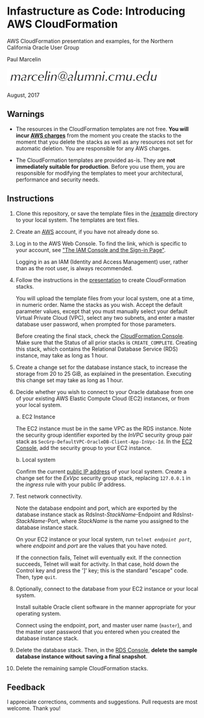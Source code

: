 # Infastructure as Code: Introducing AWS CloudFormation

AWS CloudFormation presentation and examples, for the Northern California Oracle User Group

Paul Marcelin

![Bilby Stampede](/image/mail-paul.png)

August, 2017

## Warnings

* The resources in the CloudFormation templates are not free. **You will incur [AWS charges](https://aws.amazon.com/pricing/services/)** from the moment you create the stacks to the moment that you delete the stacks as well as any resources not set for automatic deletion. You are responsible for any AWS charges.

* The CloudFormation templates are provided as-is. They are **not immediately suitable for production**. Before you use them, you are responsible for modifying the templates to meet your architectural, performance and security needs.

## Instructions

1. Clone this repository, or save the template files in the [/example](/example) directory to your local system. The templates are text files.

2. Create an [AWS](https://aws.amazon.com/) account, if you have not already done so.

3. Log in to the AWS Web Console. To find the link, which is specific to your account, see ["The IAM Console and the Sign-in Page"](http://docs.aws.amazon.com/IAM/latest/UserGuide/console.html).
   
   Logging in as an IAM (Identity and Access Management) user, rather than as the root user, is always recommended.
   
4. Follow the instructions in the [presentation](/presentation/aws-cloudformation-nocoug-marcelin.pdf) to create CloudFormation stacks.

   You will upload the template files from your local system, one at a time, in numeric order. Name the stacks as you wish. Accept the default parameter values, except that you must manually select your default Virtual Private Cloud (VPC), select any two subnets, and enter a master database user password, when prompted for those parameters.
   
   Before creating the final stack, check the [CloudFormation Console](https://console.aws.amazon.com/cloudformation/). Make sure that the  Status of all prior stacks is `CREATE_COMPLETE`. Creating this stack, which contains the Relational Database Service (RDS) instance, may take as long as 1 hour.

5. Create a change set for the database instance stack, to increase the storage from 20 to 25 GiB, as explained in the presentation. Executing this change set may take as long as 1 hour.

6. Decide whether you wish to connect to your Oracle database from one of your existing AWS Elastic Compute Cloud (EC2) instances, or from your local system.

   a. EC2 Instance
   
      The EC2 instance must be in the same VPC as the RDS instance. Note the security group identifier exported by the _InVPC_ security group pair stack as `SecGrp-DefaultVPC-OracleDB-Client-App-InVpc-Id`. In the [EC2 Console](https://console.aws.amazon.com/ec2/), add the security group to your EC2 instance.
   
   b. Local system
   
      Confirm the current [public IP address](https://whatismyipaddress.com/) of your local system. Create a change set for the _ExVpc_ security group stack, replacing `127.0.0.1` in the _ingress_ rule with your public IP address.

7. Test network connectivity.

   Note the database endpoint and port, which are exported by the database instance stack as RdsInst-_StackName_-Endpoint and RdsInst-_StackName_-Port, where _StackName_ is the name you assigned to the database instance stack.

   On your EC2 instance or your local system, run `telnet `_`endpoint`_` `_`port`_, where _endpoint_ and _port_ are the values that you have noted.
   
   If the connection fails, Telnet will eventually exit. If the connection succeeds, Telnet will wait for activity. In that case, hold down the Control key and press the ']' key; this is the standard "escape" code. Then, type `quit`.

8. Optionally, connect to the database from your EC2 instance or your local system.

   Install suitable Oracle client software in the manner appropriate for your operating system. 

   Connect using the endpoint, port, and master user name (`master`), and the master user password that you entered when you created the database instance stack.

9. Delete the database stack. Then, in the [RDS Console](https://console.aws.amazon.com/rds/), **delete the sample database instance without saving a final snapshot**.

10. Delete the remaining sample CloudFormation stacks.

## Feedback

I appreciate corrections, comments and suggestions. Pull requests are most welcome. Thank you!
